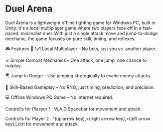 #  Duel Arena
 Duel Arena is a lightweight offline fighting game for Windows PC, built in Unity. It's a local multiplayer game where two players face off in a fast-paced, minimalist duel. With just a single attack move and jump-to-dodge mechanic, the game focuses on pure skill, timing, and reflexes.

🎮 Features
🥊 1v1 Local Multiplayer – No bots, just you vs. another player.

⚔️ Simple Combat Mechanics – One attack, one jump, one chance to outplay.

🪂 Jump to Dodge – Use jumping strategically to evade enemy attacks.

🧠 Skill-Based Gameplay – No RNG, just timing, prediction, and precision.

💻 Offline Windows PC Game – No internet required.

Controlls for Plasyer 1 :
W,A,D,Spacebar for movement and attack.

Controlls for Player 2 :
^(up arrow key),<(right arrrow key),>(left arrow key),Lctrl for movement and attack.
